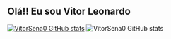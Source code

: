 ## Olá!! Eu sou Vitor Leonardo

[![VitorSena0 GitHub stats](https://github-readme-stats.vercel.app/api?VitorSena0=anuraghazra)](https://github.com/VitorSena0/github-readme-stats)
![VitorSena0 GitHub stats](https://github-readme-stats.vercel.app/api?VitorSena0=anuraghazra&hide=contribs,prs)
